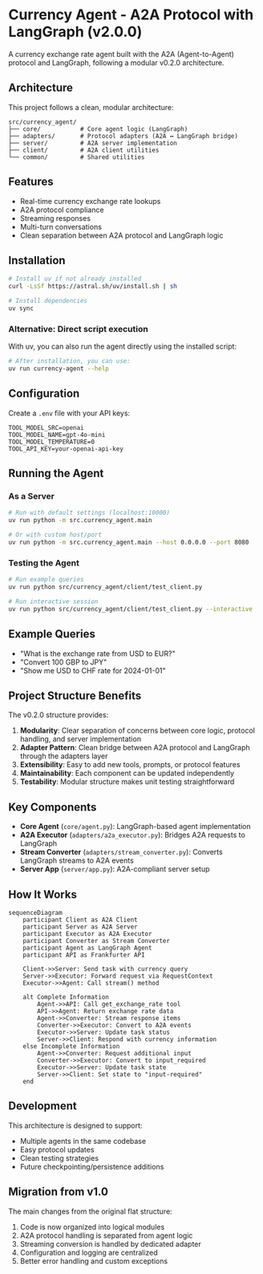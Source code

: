 # Currency Agent - A2A Protocol with LangGraph (v2.0.0)

A currency exchange rate agent built with the A2A (Agent-to-Agent) protocol and LangGraph, following a modular v0.2.0 architecture.

## Architecture

This project follows a clean, modular architecture:

```
src/currency_agent/
├── core/           # Core agent logic (LangGraph)
├── adapters/       # Protocol adapters (A2A ↔ LangGraph bridge)
├── server/         # A2A server implementation
├── client/         # A2A client utilities
└── common/         # Shared utilities
```

## Features

- Real-time currency exchange rate lookups
- A2A protocol compliance
- Streaming responses
- Multi-turn conversations
- Clean separation between A2A protocol and LangGraph logic

## Installation

```bash
# Install uv if not already installed
curl -LsSf https://astral.sh/uv/install.sh | sh

# Install dependencies
uv sync
```

### Alternative: Direct script execution

With uv, you can also run the agent directly using the installed script:

```bash
# After installation, you can use:
uv run currency-agent --help
```

## Configuration

Create a `.env` file with your API keys:

```env
TOOL_MODEL_SRC=openai
TOOL_MODEL_NAME=gpt-4o-mini
TOOL_MODEL_TEMPERATURE=0
TOOL_API_KEY=your-openai-api-key
```

## Running the Agent

### As a Server

```bash
# Run with default settings (localhost:10000)
uv run python -m src.currency_agent.main

# Or with custom host/port
uv run python -m src.currency_agent.main --host 0.0.0.0 --port 8080
```

### Testing the Agent

```bash
# Run example queries
uv run python src/currency_agent/client/test_client.py

# Run interactive session
uv run python src/currency_agent/client/test_client.py --interactive
```

## Example Queries

- "What is the exchange rate from USD to EUR?"
- "Convert 100 GBP to JPY"
- "Show me USD to CHF rate for 2024-01-01"

## Project Structure Benefits

The v0.2.0 structure provides:

1. **Modularity**: Clear separation of concerns between core logic, protocol handling, and server implementation
2. **Adapter Pattern**: Clean bridge between A2A protocol and LangGraph through the adapters layer
3. **Extensibility**: Easy to add new tools, prompts, or protocol features
4. **Maintainability**: Each component can be updated independently
5. **Testability**: Modular structure makes unit testing straightforward

## Key Components

- **Core Agent** (`core/agent.py`): LangGraph-based agent implementation
- **A2A Executor** (`adapters/a2a_executor.py`): Bridges A2A requests to LangGraph
- **Stream Converter** (`adapters/stream_converter.py`): Converts LangGraph streams to A2A events
- **Server App** (`server/app.py`): A2A-compliant server setup

## How It Works

```mermaid
sequenceDiagram
    participant Client as A2A Client
    participant Server as A2A Server
    participant Executor as A2A Executor
    participant Converter as Stream Converter
    participant Agent as LangGraph Agent
    participant API as Frankfurter API

    Client->>Server: Send task with currency query
    Server->>Executor: Forward request via RequestContext
    Executor->>Agent: Call stream() method
    
    alt Complete Information
        Agent->>API: Call get_exchange_rate tool
        API->>Agent: Return exchange rate data
        Agent->>Converter: Stream response items
        Converter->>Executor: Convert to A2A events
        Executor->>Server: Update task status
        Server->>Client: Respond with currency information
    else Incomplete Information
        Agent->>Converter: Request additional input
        Converter->>Executor: Convert to input_required
        Executor->>Server: Update task state
        Server->>Client: Set state to "input-required"
    end
```

## Development

This architecture is designed to support:
- Multiple agents in the same codebase
- Easy protocol updates
- Clean testing strategies
- Future checkpointing/persistence additions

## Migration from v1.0

The main changes from the original flat structure:
1. Code is now organized into logical modules
2. A2A protocol handling is separated from agent logic
3. Streaming conversion is handled by dedicated adapter
4. Configuration and logging are centralized
5. Better error handling and custom exceptions